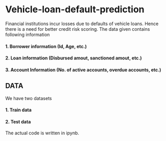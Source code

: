 # Vehicle-loan-default-prediction
Financial institutions incur losses due to defaults of vehicle loans. Hence there is a need for better credit risk scoring. The data given contains following information
#### 1. Borrower information (Id, Age, etc.)
#### 2. Loan information (Disbursed amout, sanctioned amout, etc.)
#### 3. Account Information (No. of active accounts, overdue accounts, etc.)

## DATA
We have two datasets 
#### 1. Train data
#### 2. Test data

The actual code is written in ipynb.
